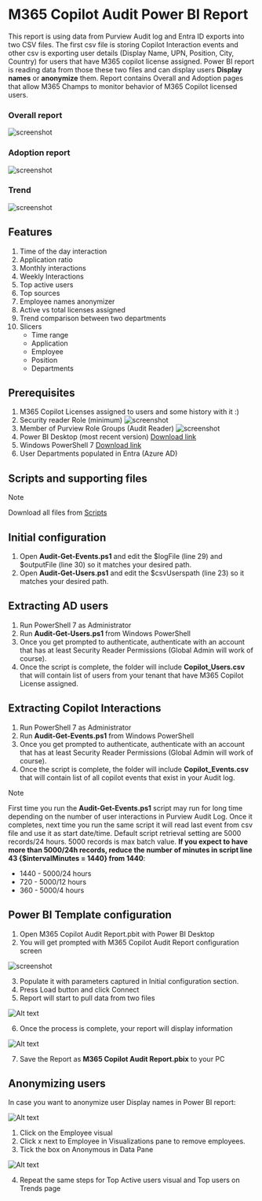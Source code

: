 # M365 Copilot Audit Power BI Report
This report is using data from Purview Audit log and Entra ID exports into two CSV files. The first csv file is storing Copilot Interaction events and other csv is exporting user details (Display Name, UPN, Position, City, Country) for users that have M365 copilot license assigned. Power BI report is reading data from those these two files and can display users **Display names** or **anonymize** them. Report contains Overall and Adoption pages that allow M365 Champs to monitor behavior of M365 Copilot licensed users.
### Overall report
![screenshot](/img/BrandV2Anon.png)
### Adoption report
![screenshot](/img/BrandV2b.png)
### Trend
![screenshot](/img/Trend.png)

## Features
1. Time of the day interaction
2. Application ratio
3. Monthly interactions
4. Weekly Interactions
5. Top active users
6. Top sources
7. Employee names anonymizer
8. Active vs total licenses assigned
9. Trend comparison between two departments
10. Slicers
    - Time range
    - Application
    - Employee
    - Position
    - Departments

## Prerequisites
1.	M365 Copilot Licenses assigned to users and some history with it :)
2.  Security reader Role (minimum)
![screenshot](/img/SecurityReader.png)
3.  Member of Purview Role Groups (Audit Reader)
![screenshot](/img/PurviewAudit.png)
4.	Power BI Desktop (most recent version) [Download link](https://aka.ms/pbidesktopstore)
5.	Windows PowerShell 7 [Download link](https://learn.microsoft.com/en-us/powershell/scripting/install/installing-powershell-on-windows?view=powershell-7.4)
6.	User Departments populated in Entra (Azure AD)
## Scripts and supporting files
> [!NOTE]
> Download all files from [Scripts](https://github.com/BojanBuhac/M365-Copilot-Audit-Report/tree/main/scripts)
## Initial configuration
1.	Open **Audit-Get-Events.ps1** and edit the $logFile (line 29) and $outputFile (line 30) so it matches your desired path.
2.	Open **Audit-Get-Users.ps1** and edit the $csvUserspath (line 23) so it matches your desired path.
## Extracting AD users
1.	Run PowerShell 7 as Administrator
2.	Run **Audit-Get-Users.ps1** from Windows PowerShell
3.	Once you get prompted to authenticate, authenticate with an account that has at least Security Reader Permissions (Global Admin will work of course).
4.	Once the script is complete, the folder will include **Copilot_Users.csv** that will contain list of users from your tenant that have M365 Copilot License assigned.
## Extracting Copilot Interactions
1.	Run PowerShell 7 as Administrator
2.	Run **Audit-Get-Events.ps1** from Windows PowerShell
3.	Once you get prompted to authenticate, authenticate with an account that has at least Security Reader Permissions (Global Admin will work of course).
4.	Once the script is complete, the folder will include **Copilot_Events.csv** that will contain list of all copilot events that exist in your Audit log.
> [!NOTE]
> First time you run the **Audit-Get-Events.ps1** script may run for long time depending on the number of user interactions in Purview Audit Log. Once it completes, next time you run the same script it will read last event from csv file and use it as start date/time.
> Default script retrieval setting are 5000 records/24 hours. 5000 records is max batch value. **If you expect to have more than 5000/24h records, reduce the number of minutes in script line 43 {$intervalMinutes = 1440} from 1440**:
> - 1440 - 5000/24 hours
> - 720 - 5000/12 hours
> - 360 - 5000/4 hours
## Power BI Template configuration
1. Open M365 Copilot Audit Report.pbit with Power BI Desktop
2. You will get prompted with M365 Copilot Audit Report configuration screen

![screenshot](/img/Picture1b.png)

3. Populate it with parameters captured in Initial configuration section.
4. Press Load button and click Connect
5. Report will start to pull data from two files

![Alt text](/img/Picture3.png?raw=true)

6. Once the process is complete, your report will display information

![Alt text](/img/BrandV2Anon.png?raw=true)

7. Save the Report as **M365 Copilot Audit Report.pbix** to your PC
## Anonymizing users
In case you want to anonymize user Display names in Power BI report:

![Alt text](/img/Picture5.png?raw=true)

1. Click on the Employee visual
2. Click x next to Employee in Visualizations pane to remove employees.
3. Tick the box on Anonymous in Data Pane

![Alt text](/img/Picture4a.png?raw=true)

4. Repeat the same steps for Top Active users visual and Top users on Trends page
